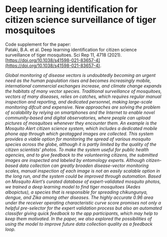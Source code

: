 # Deep learning identification for citizen science surveillance of tiger mosquitoes

Code supplement for the paper:  
Pataki, B.A. et al. Deep learning identification for citizen science surveillance of tiger mosquitoes. Sci Rep 11, 4718 (2021). [https://doi.org/10.1038/s41598-021-83657-4](https://doi.org/10.1038/s41598-021-83657-4).

_Global monitoring of disease vectors is undoubtedly becoming an urgent need as the human
population rises and becomes increasingly mobile, international commercial exchanges increase, and
climate change expands the habitats of many vector species. Traditional surveillance of mosquitoes,
vectors of many diseases, relies on catches, which requires regular manual inspection and reporting,
and dedicated personnel, making large-scale monitoring difcult and expensive. New approaches
are solving the problem of scalability by relying on smartphones and the Internet to enable novel
community-based and digital observatories, where people can upload pictures of mosquitoes
whenever they encounter them. An example is the Mosquito Alert citizen science system, which
includes a dedicated mobile phone app through which geotagged images are collected. This system
provides a viable option for monitoring the spread of various mosquito species across the globe,
although it is partly limited by the quality of the citizen scientists’ photos. To make the system useful
for public health agencies, and to give feedback to the volunteering citizens, the submitted images
are inspected and labeled by entomology experts. Although citizen-based data collection can greatly
broaden disease-vector monitoring scales, manual inspection of each image is not an easily scalable
option in the long run, and the system could be improved through automation. Based on Mosquito
Alert’s curated database of expert-validated mosquito photos, we trained a deep learning model to
find tiger mosquitoes (Aedes albopictus), a species that is responsible for spreading chikungunya,
dengue, and Zika among other diseases. The highly accurate 0.96 area under the receiver operating
characteristic curve score promises not only a helpful pre-selector for the expert validation process
but also an automated classifer giving quick feedback to the app participants, which may help to keep
them motivated. In the paper, we also explored the possibilities of using the model to improve future
data collection quality as a feedback loop._
